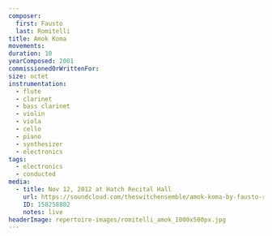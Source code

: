 ```yaml
---
composer:
  first: Fausto
  last: Romitelli
title: Amok Koma
movements:
duration: 10
yearComposed: 2001
commissionedOrWrittenFor:
size: octet
instrumentation:
  - flute
  - clarinet
  - bass clarinet
  - violin
  - viola
  - cello
  - piano
  - synthesizer
  - electronics
tags:
  - electronics
  - conducted
media:
  - title: Nov 12, 2012 at Hatch Recital Hall
    url: https://soundcloud.com/theswitchensemble/amok-koma-by-fausto-romitelli-nov-12-2012
    ID: 158258802
    notes: live
headerImage: repertoire-images/romitelli_amok_1000x500px.jpg
---
```

